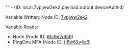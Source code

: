 "" - (ID: local.7vpjww2ek2.payload.output.deviceAuthId)

Variable Written:
Node ID: [7vpjww2ek2](../nodes/7vpjww2ek2.md)

Variable Reads:
* Node (Node ID: [61c9e2dt59](../nodes/61c9e2dt59.md))
* PingOne MFA (Node ID: [fj8w62y4z3](../nodes/fj8w62y4z3.md))
